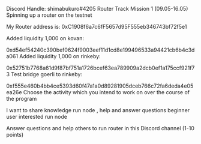 Discord Handle: shimabukuro#4205
Router Track Mission 1 (09.05-16.05)
Spinning up a router on the testnet

My Router address is: 0xC1908f6a7c6fF5657d95F555eb346743bf72f5e1

Added liquidity 1,000 on kovan:

0xd54ef54240c390bef0624f9003eef11d1cd8e199496533a94421cb6b4c3da061
Added liquidity 1,000 on rinkeby:

0x52751b7768a61d9f87bf751a1726bcef63ea789909a2dcb0ef1a175ccf921f73
Test bridge goerli to rinkeby:

0xf555e460b4bb4ce5393d60f47a1a0d89281905dceb766c72fa6deda4e05ea26e
Choose the activity which you intend to work on over the course of the program

I want to share knowledge run node , help and answer questions beginner user interested run node

Answer questions and help others to run router in this Discord channel (1-10 points)
